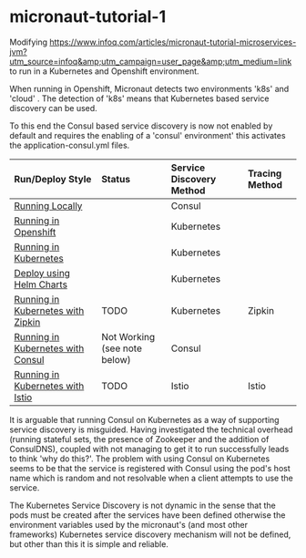# micronaut-tutorial-1
Modifying https://www.infoq.com/articles/micronaut-tutorial-microservices-jvm?utm_source=infoq&amp;utm_campaign=user_page&amp;utm_medium=link to run in a Kubernetes and Openshift environment. 

When running in Openshift, Micronaut detects two environments 'k8s' and 'cloud' . The detection of 'k8s' means that Kubernetes based service discovery can be used.

To this end the Consul based service discovery is now not enabled by default and requires the enabling of a 'consul' environment' this activates the application-consul.yml files.

|Run/Deploy Style|Status|Service Discovery Method|Tracing Method|
|:---|:---|:---|:---|
|[Running Locally](README_local.md)||Consul||
|[Running in Openshift](README_openshift.md)||Kubernetes||
|[Running in Kubernetes](README_kubernetes.md)||Kubernetes||
|[Deploy using Helm Charts](README_helm.md)||Kubernetes||
|[Running in Kubernetes with Zipkin](README_zipkin.md)|TODO|Kubernetes|Zipkin|
|[Running in Kubernetes with Consul](README_kubernetes_consul.md)|Not Working (see note below)|Consul||
|[Running in Kubernetes with Istio](README_isto.md)|TODO|Istio|Istio|

It is arguable that running Consul on Kubernetes as a way of supporting service discovery is misguided. Having investigated the technical overhead (running stateful sets, the presence of Zookeeper and the addition of ConsulDNS), coupled with not managing to get it to run successfully leads to think 'why do this?'. The problem with using Consul on Kubernetes seems to be that the service is registered with Consul using the pod's host name which is random and not resolvable when a client attempts to use the service.

The Kubernetes Service Discovery is not dynamic in the sense that the pods must be created after the services have been defined otherwise the environment variables used by the micronaut's (and most other frameworks) Kubernetes service discovery mechanism will not be defined, but other than this it is simple and reliable. 
